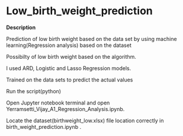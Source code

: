# Low_birth_weight_prediction

<b> Description </b> <br>

Prediction of low birth weight based on the data set by using machine learning(Regression analysis) based on the dataset 

Possibilty of low birth weight based on the algorithm.

I used ARD, Logistic and Lasso Regression models. 

Trained on the data sets to predict the actual values

Run the script(python)

Open Jupyter notebook terminal and open Yerramsetti_Vijay_A1_Regression_Analysis.ipynb.

Locate the dataset(birthweight_low.xlsx) file location correctly in birth_weight_prediction.ipynb .
